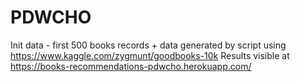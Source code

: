 # PDWCHO
Init data - first 500 books records + data generated by script using https://www.kaggle.com/zygmunt/goodbooks-10k
Results visible at https://books-recommendations-pdwcho.herokuapp.com/
